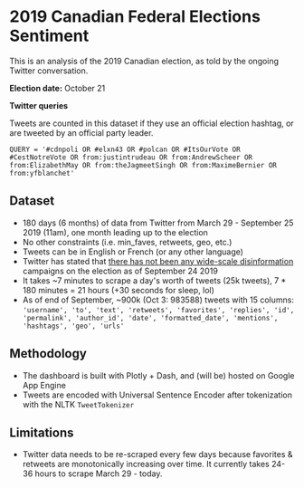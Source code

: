 # 2019 Canadian Federal Elections Sentiment 
This is an analysis of the 2019 Canadian election, as told by the ongoing Twitter conversation.

**Election date:**  October 21

**Twitter queries**

Tweets are counted in this dataset if they use an official election hashtag, 
or are tweeted by an official party leader.

`QUERY = '#cdnpoli OR #elxn43 OR #polcan OR #ItsOurVote OR #CestNotreVote OR from:justintrudeau OR from:AndrewScheer OR from:ElizabethMay OR from:theJagmeetSingh OR from:MaximeBernier OR from:yfblanchet'`

## Dataset
* 180 days (6 months) of data from Twitter from March 29 - September 25 2019 (11am), 
one month leading up to the election 
* No other constraints (i.e. min_faves, retweets, geo, etc.)
* Tweets can be in English or French (or any other language)
* Twitter has stated that [there has not been any wide-scale disinformation](https://globalnews.ca/news/5943227/canada-election-twitter-manipulation/) 
campaigns on the election as of September 24 2019
* It takes ~7 minutes to scrape a day's worth of tweets (25k tweets),
7 * 180 minutes = 21 hours (+30 seconds for sleep, lol)
* As of end of September, ~900k (Oct 3: 983588) tweets with 15 columns: `'username', 'to', 'text', 'retweets', 'favorites', 'replies', 'id',
       'permalink', 'author_id', 'date', 'formatted_date', 'mentions',
       'hashtags', 'geo', 'urls'`
       
## Methodology
* The dashboard is built with Plotly + Dash, and (will be) hosted on Google App Engine
* Tweets are encoded with Universal Sentence Encoder after tokenization with
the NLTK `TweetTokenizer`

## Limitations
*  Twitter data needs to be re-scraped every few days because favorites & retweets are monotonically 
increasing over time. It currently takes 24-36 hours to scrape March 29 - today.